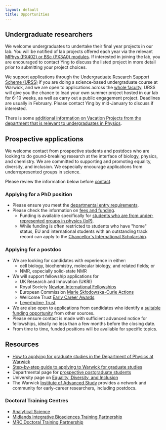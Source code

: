 ```yaml
---
layout: default
title: Opportunities
---
```


## Undergraduate researchers

We welcome undergraduates to undertake their final year projects in our lab. You will be notified of lab projects offered each year via the relevant [MPhys (PX402) or BSc (PX3A0) modules](https://warwick.ac.uk/fac/sci/physics/current/teach/modules/). If interested in joining the lab, you are encouraged to contact Ying to discuss the listed project in more detail prior to submitting your project choices.

We support applications through the [Undergraduate Research Support Scheme (URSS)](https://warwick.ac.uk/services/skills/urss/) if you are doing a science-based undergraduate course at Warwick, and we are open to applications across the [whole faculty](https://warwick.ac.uk/fac/sci/). URSS will give you the chance to lead your own summer project hosted in our lab for 6-10 weeks, as well as carry out a public engagement project. Deadlines are usually in February. Please contact Ying by mid-January to discuss if interested.

There is some [additional information on Vacation Projects from the department that is relevant to undergraduates in Physics](https://warwick.ac.uk/fac/sci/physics/current/teach/general/vac/).

## Prospective applications

We welcome contact from prospective students and postdocs who are looking to do gound-breaking research at the interface of biology, physics, and chemistry. We are committed to supporting and promoting equality, diversity, and inclusion. We especially encourage applications from underrepresented groups in science.

Please review the information below before [contact](mailto:w.YING.chow@warwick.ac.uk).

### Applying for a PhD position
- Please ensure you meet the [departmental entry requirements](https://warwick.ac.uk/fac/sci/physics/admissions/postgraduate/phdormsc/).
- Please check the information on [fees and funding](https://warwick.ac.uk/fac/sci/physics/admissions/postgraduate/phd/eligibility).
    - Funding is available specifically for [students who are from under-represented groups in physics (IoP)](https://www.iop.org/about/support-grants/bell-burnell-fund).
    - While funding is often restricted to students who have "home" status, EU and international students with an outstanding track record can apply to the [Chancellor's International Scholarship](https://warwick.ac.uk/services/dc/schols_fund/scholarships_and_funding/chancellors_int).

### Applying for a postdoc
- We are looking for candidates with experience in either:
    - cell biology, biochemistry, molecular biology, and related fields; or
    - NMR, especially solid-state NMR
- We will support fellowship applications for
    - UK Research and Innovation (UKRI)
    - Royal Society [Newton International Fellowships](https://royalsociety.org/grants-schemes-awards/grants/newton-international/)
    - European Commission [Marie Skłodowska-Curie Actions](https://marie-sklodowska-curie-actions.ec.europa.eu/actions/postdoctoral-fellowships)
    - Wellcome Trust [Early Career Awards](https://wellcome.org/grant-funding/schemes/early-career-awards)
    - [Leverhulme Trust](https://www.leverhulme.ac.uk/early-career-fellowships)
- We are also open to applications from candidates who identify a [suitable funding opportunity](https://ecrcentral.org/fundings) from other sources.
- Please ensure contact is made with sufficient advanced notice for fellowships, ideally no less than a few months before the closing date.
- From time to time, funded positions will be available for specific topics.


## Resources

- [How to applying for graduate studies in the Department of Physics at Warwick](https://warwick.ac.uk/fac/sci/physics/admissions/postgraduate/resourcesforapplicants/)
- [Step-by-step guide to applying to Warwick for graduate studies](https://warwick.ac.uk/study/postgraduate/apply/research/)
- Departmental page for [prospective postgraduate students](https://warwick.ac.uk/fac/sci/physics/admissions/postgraduate/)
- University page on [Equality, Diversity, and Inclusion](https://warwick.ac.uk/services/equalops/)
- The Warwick [Institute of Advanced Study](https://warwick.ac.uk/fac/cross_fac/ias/postdocs/) provides a network and community for early-career researchers, including postdocs.

### Doctoral Training Centres
- [Analytical Science](https://warwick.ac.uk/fac/sci/as/)
- [Midlands Integrative Biosciences Training Partnership](https://warwick.ac.uk/fac/cross_fac/mibtp/)
- [MRC Doctoral Training Partnership](https://warwick.ac.uk/fac/sci/med/study/mrcdtp)